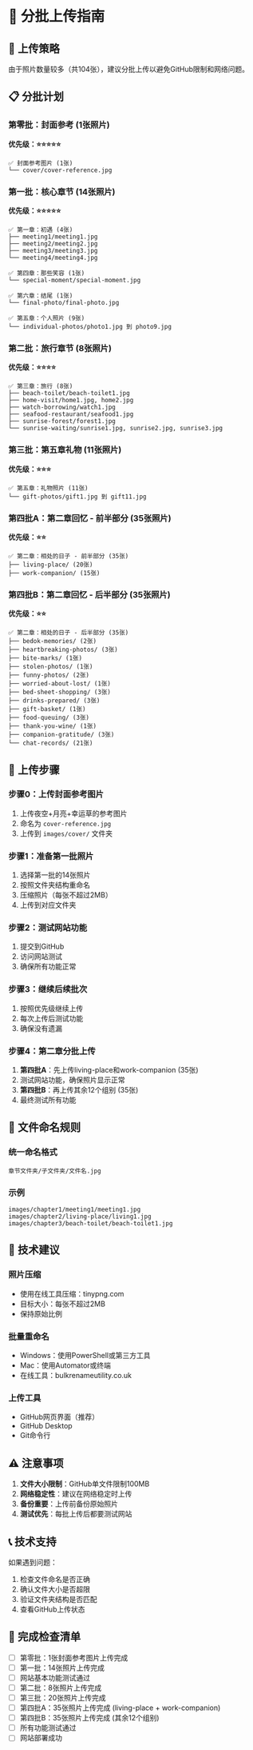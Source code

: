 # 📸 分批上传指南

## 🎯 上传策略

由于照片数量较多（共104张），建议分批上传以避免GitHub限制和网络问题。

## 📋 分批计划

### 第零批：封面参考 (1张照片)
**优先级：⭐⭐⭐⭐⭐**
```
✅ 封面参考图片 (1张)
└── cover/cover-reference.jpg
```

### 第一批：核心章节 (14张照片)
**优先级：⭐⭐⭐⭐⭐**
```
✅ 第一章：初遇 (4张)
├── meeting1/meeting1.jpg
├── meeting2/meeting2.jpg  
├── meeting3/meeting3.jpg
└── meeting4/meeting4.jpg

✅ 第四章：那些笑容 (1张)
└── special-moment/special-moment.jpg

✅ 第六章：结尾 (1张)
└── final-photo/final-photo.jpg

✅ 第五章：个人照片 (9张)
└── individual-photos/photo1.jpg 到 photo9.jpg
```

### 第二批：旅行章节 (8张照片)
**优先级：⭐⭐⭐⭐**
```
✅ 第三章：旅行 (8张)
├── beach-toilet/beach-toilet1.jpg
├── home-visit/home1.jpg, home2.jpg
├── watch-borrowing/watch1.jpg
├── seafood-restaurant/seafood1.jpg
├── sunrise-forest/forest1.jpg
└── sunrise-waiting/sunrise1.jpg, sunrise2.jpg, sunrise3.jpg
```

### 第三批：第五章礼物 (11张照片)
**优先级：⭐⭐⭐**
```
✅ 第五章：礼物照片 (11张)
└── gift-photos/gift1.jpg 到 gift11.jpg
```

### 第四批A：第二章回忆 - 前半部分 (35张照片)
**优先级：⭐⭐**
```
✅ 第二章：相处的日子 - 前半部分 (35张)
├── living-place/ (20张)
├── work-companion/ (15张)
```

### 第四批B：第二章回忆 - 后半部分 (35张照片)
**优先级：⭐⭐**
```
✅ 第二章：相处的日子 - 后半部分 (35张)
├── bedok-memories/ (2张)
├── heartbreaking-photos/ (3张)
├── bite-marks/ (1张)
├── stolen-photos/ (1张)
├── funny-photos/ (2张)
├── worried-about-lost/ (1张)
├── bed-sheet-shopping/ (3张)
├── drinks-prepared/ (3张)
├── gift-basket/ (1张)
├── food-queuing/ (3张)
├── thank-you-wine/ (1张)
├── companion-gratitude/ (3张)
└── chat-records/ (21张)
```

## 🚀 上传步骤

### 步骤0：上传封面参考图片
1. 上传夜空+月亮+幸运草的参考图片
2. 命名为 `cover-reference.jpg`
3. 上传到 `images/cover/` 文件夹

### 步骤1：准备第一批照片
1. 选择第一批的14张照片
2. 按照文件夹结构重命名
3. 压缩照片（每张不超过2MB）
4. 上传到对应文件夹

### 步骤2：测试网站功能
1. 提交到GitHub
2. 访问网站测试
3. 确保所有功能正常

### 步骤3：继续后续批次
1. 按照优先级继续上传
2. 每次上传后测试功能
3. 确保没有遗漏

### 步骤4：第二章分批上传
1. **第四批A**：先上传living-place和work-companion (35张)
2. 测试网站功能，确保照片显示正常
3. **第四批B**：再上传其余12个组别 (35张)
4. 最终测试所有功能

## 📁 文件命名规则

### 统一命名格式
```
章节文件夹/子文件夹/文件名.jpg
```

### 示例
```
images/chapter1/meeting1/meeting1.jpg
images/chapter2/living-place/living1.jpg
images/chapter3/beach-toilet/beach-toilet1.jpg
```

## 🔧 技术建议

### 照片压缩
- 使用在线工具压缩：tinypng.com
- 目标大小：每张不超过2MB
- 保持原始比例

### 批量重命名
- Windows：使用PowerShell或第三方工具
- Mac：使用Automator或终端
- 在线工具：bulkrenameutility.co.uk

### 上传工具
- GitHub网页界面（推荐）
- GitHub Desktop
- Git命令行

## ⚠️ 注意事项

1. **文件大小限制**：GitHub单文件限制100MB
2. **网络稳定性**：建议在网络稳定时上传
3. **备份重要**：上传前备份原始照片
4. **测试优先**：每批上传后都要测试网站

## 📞 技术支持

如果遇到问题：
1. 检查文件命名是否正确
2. 确认文件大小是否超限
3. 验证文件夹结构是否匹配
4. 查看GitHub上传状态

## 🎉 完成检查清单

- [ ] 第零批：1张封面参考图片上传完成
- [ ] 第一批：14张照片上传完成
- [ ] 网站基本功能测试通过
- [ ] 第二批：8张照片上传完成
- [ ] 第三批：20张照片上传完成
- [ ] 第四批A：35张照片上传完成 (living-place + work-companion)
- [ ] 第四批B：35张照片上传完成 (其余12个组别)
- [ ] 所有功能测试通过
- [ ] 网站部署成功